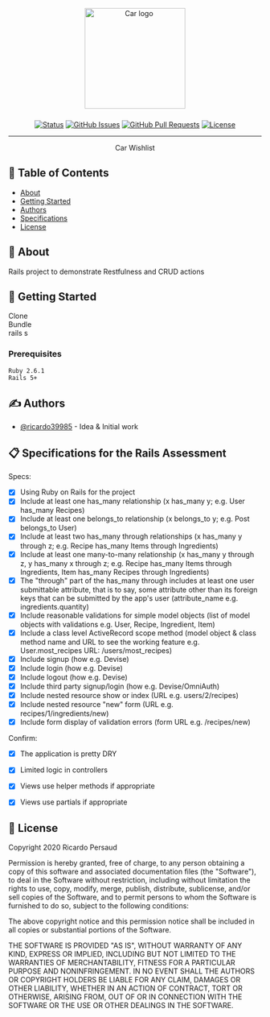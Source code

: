 <p align="center">
  <a href="https://github.com/ricardo39985/rails-project-wishlist#about" rel="noopener">
 <img width=200px height=200px src="https://www.freepnglogos.com/uploads/cleveland-auto-show-car-logo-png-25.png" alt="Car logo"></a>
</p>

<h3 align="center"></h3>

<div align="center">

[![Status](https://img.shields.io/badge/status-active-success.svg)]()
[![GitHub Issues](https://img.shields.io/github/issues/kylelobo/The-Documentation-Compendium.svg)](https://github.com/ricardo39985)
[![GitHub Pull Requests](https://img.shields.io/github/issues-pr/kylelobo/The-Documentation-Compendium.svg)](https://github.com/ricardo39985)
[![License](https://img.shields.io/badge/license-MIT-blue.svg)](/LICENSE)

</div>

---

<p align="center"> Car Wishlist
    <br> 
</p>

## 📝 Table of Contents

- [About](#about)
- [Getting Started](#getting_started)
- [Authors](#authors)
- [Specifications](#requirements)
- [License](#license)

## 🧐 About <a name = "about"></a>

Rails project to demonstrate Restfulness and CRUD actions

## 🏁 Getting Started <a name = "getting_started"></a>

Clone  
Bundle  
rails s  

### Prerequisites
```
Ruby 2.6.1  
Rails 5+  
```

## ✍️ Authors <a name = "authors"></a>

- [@ricardo39985](https://github.com/ricardo39985) - Idea & Initial work



## 📋 Specifications for the Rails Assessment <a name = "requirements"></a>

Specs:
- [x] Using Ruby on Rails for the project
- [X] Include at least one has_many relationship (x has_many y; e.g. User has_many Recipes) 
- [X] Include at least one belongs_to relationship (x belongs_to y; e.g. Post belongs_to User)
- [X] Include at least two has_many through relationships (x has_many y through z; e.g. Recipe has_many Items through Ingredients)
- [X] Include at least one many-to-many relationship (x has_many y through z, y has_many x through z; e.g. Recipe has_many Items through Ingredients, Item has_many Recipes through Ingredients)
- [X] The "through" part of the has_many through includes at least one user submittable attribute, that is to say, some attribute other than its foreign keys that can be submitted by the app's user (attribute_name e.g. ingredients.quantity)
- [X] Include reasonable validations for simple model objects (list of model objects with validations e.g. User, Recipe, Ingredient, Item)
- [X] Include a class level ActiveRecord scope method (model object & class method name and URL to see the working feature e.g. User.most_recipes URL: /users/most_recipes)
- [X] Include signup (how e.g. Devise)
- [X] Include login (how e.g. Devise)
- [X] Include logout (how e.g. Devise)
- [X] Include third party signup/login (how e.g. Devise/OmniAuth)
- [X] Include nested resource show or index (URL e.g. users/2/recipes)
- [X] Include nested resource "new" form (URL e.g. recipes/1/ingredients/new)
- [X] Include form display of validation errors (form URL e.g. /recipes/new)

Confirm:
- [X] The application is pretty DRY
- [X] Limited logic in controllers
- [X] Views use helper methods if appropriate
- [X] Views use partials if appropriate



## 📜 License <a name = "license"></a>

Copyright 2020 Ricardo Persaud

Permission is hereby granted, free of charge, to any person obtaining a copy of this software and associated documentation files (the "Software"), to deal in the Software without restriction, including without limitation the rights to use, copy, modify, merge, publish, distribute, sublicense, and/or sell copies of the Software, and to permit persons to whom the Software is furnished to do so, subject to the following conditions:

The above copyright notice and this permission notice shall be included in all copies or substantial portions of the Software.

THE SOFTWARE IS PROVIDED "AS IS", WITHOUT WARRANTY OF ANY KIND, EXPRESS OR IMPLIED, INCLUDING BUT NOT LIMITED TO THE WARRANTIES OF MERCHANTABILITY, FITNESS FOR A PARTICULAR PURPOSE AND NONINFRINGEMENT. IN NO EVENT SHALL THE AUTHORS OR COPYRIGHT HOLDERS BE LIABLE FOR ANY CLAIM, DAMAGES OR OTHER LIABILITY, WHETHER IN AN ACTION OF CONTRACT, TORT OR OTHERWISE, ARISING FROM, OUT OF OR IN CONNECTION WITH THE SOFTWARE OR THE USE OR OTHER DEALINGS IN THE SOFTWARE.

